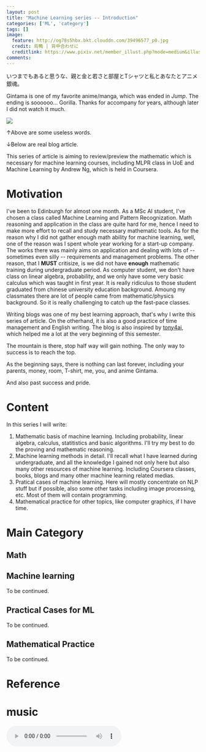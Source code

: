 ```yaml
---
layout: post
title: "Machine Learning series -- Introduction"
categories: ['ML', 'category']
tags: []
image: 
  feature: http://og78s5hbx.bkt.clouddn.com/39496577_p0.jpg
  credit: 烏鴨 | 背中合わせに
  creditlink: https://www.pixiv.net/member_illust.php?mode=medium&illust_id=39496577v
comments: 
---
```


いつまでもあると思うな、親と金と若さと部屋とTシャツと私とあなたとアニメ銀魂。

Gintama is one of my favorite anime/manga, which was ended in _Jump_. The ending is soooooo... Gorilla. Thanks for accompany for years, although later I did not watch it much.

<img src="http://og78s5hbx.bkt.clouddn.com/q5iRnqKWlJ6dqKQ.jpg" />

↑Above are some useless words.

↓Below are real blog article.

This series of article is aiming to review/preview the mathematic which is necessary for machine learning courses, including MLPR class in UoE and Machine Learning by Andrew Ng, which is held in Coursera.

# Motivation

I've been to Edinburgh for almost one month. As a MSc AI student, I've chosen a class called Machine Learning and Pattern Recognization.
Math reasoning and application in the class are quite hard for me, hence I need to make more effort to recall and study necessary mathematic tools.
As for the reason why I did not gather enough math ability for machine learning, well, one of the reason was I spent whole year working for a start-up company.
The works there was mainly aims on application and dealing with lots of -- sometimes even silly -- requirements and management problems.
The other reason, that I **MUST** critisize, is we did not have **enough** mathematic training during undergraduate period.
As computer student, we don't have class on linear algebra, probability, and we only have some very basic calculus which was taught in first year. 
It is really ridiculus to those student graduated from chinese university education background. 
Amoung my classmates there are lot of people came from mathematic/physics background. So it is really challenging to catch up the fast-pace classes.

Writing blogs was one of my best learning approach, that's why I write this series of article. On the otherhand, it is also a good practice of time management and English writing. The blog is also inspired by [tony4ai](https://tony4ai.com), which helped me a lot at the very beginning of this semester.

The mountain is there, stop half way will gain nothing. The only way to success is to reach the top. 

As the beginning says, there is nothing can last forever, including your parents, money, room, T-shirt, me, you, and anime Gintama.

And also past success and pride.


# Content

In this series I will write:

1. Mathematic basis of machine learning. Including probability, linear algebra, calculus, statitistics and basic algorithms. I'll try my best to do the proving and mathematic reasoning.
2. Machine learning methods in detail. I'll recall what I have learned during undergraduate, and all the knowledge I gained not only here but also many other resources of machine learning. Including Coursera classes, books, blogs and many other machine learning related medias.
3. Pratical cases of machine learning. Here will mostly concentrate on NLP stuff but if possible, also some other tasks including image processing, etc. Most  of them will contain programming.
4. Mathematical practice for other topics, like computer graphics, if I have time.


# Main Category

## Math

## Machine learning

To be continued.

## Practical Cases for ML

To be continued.

## Mathematical Practice

To be continued.


# Reference


# music
<audio controls="controls" autoplay playsinline="" webkit-playsinline="">
  <source src="http://www.170mv.com/kw/other.web.ra01.sycdn.kuwo.cn/resource/n3/2011/06/10/418067833.mp3" type="audio/mpeg">
</audio>



